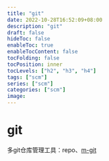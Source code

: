```yaml
---
title: "git"
date: 2022-10-28T16:52:09+08:00
description: "git"
draft: false
hideToc: false
enableToc: true
enableTocContent: false
tocFolding: false
tocPosition: inner
tocLevels: ["h2", "h3", "h4"]
tags: ["scm"]
series: ["scm"]
categories: ["scm"]
image:
---
```

# git

多git仓库管理工具：repo、[m-git](https://gitee.com/baidu/m-git)



